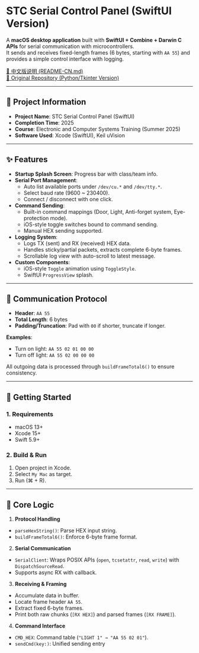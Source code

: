 # STC Serial Control Panel (SwiftUI Version)

A **macOS desktop application** built with **SwiftUI + Combine + Darwin C APIs** for serial communication with microcontrollers.  
It sends and receives fixed-length frames (6 bytes, starting with `AA 55`) and provides a simple control interface with logging.

[📖 中文版说明 (README-CN.md)](README-CN.md)  
[🔗 Original Repository (Python/Tkinter Version)](https://github.com/Martin-YLX/DormitoryControlSystem)

---

## 📘 Project Information

- **Project Name**: STC Serial Control Panel (SwiftUI)
- **Completion Time**: 2025
- **Course**: Electronic and Computer Systems Training (Summer 2025)
- **Software Used**: Xcode (SwiftUI), Keil uVision

---

## ✨ Features

- **Startup Splash Screen**: Progress bar with class/team info.
- **Serial Port Management**:
  - Auto list available ports under `/dev/cu.*` and `/dev/tty.*`.
  - Select baud rate (9600 ~ 230400).
  - Connect / disconnect with one click.
- **Command Sending**:
  - Built-in command mappings (Door, Light, Anti-forget system, Eye-protection mode).
  - iOS-style toggle switches bound to command sending.
  - Manual HEX sending supported.
- **Logging System**:
  - Logs TX (sent) and RX (received) HEX data.
  - Handles sticky/partial packets, extracts complete 6-byte frames.
  - Scrollable log view with auto-scroll to latest message.
- **Custom Components**:
  - iOS-style `Toggle` animation using `ToggleStyle`.
  - SwiftUI `ProgressView` splash.

---

## 📝 Communication Protocol

- **Header**: `AA 55`
- **Total Length**: 6 bytes
- **Padding/Truncation**: Pad with `00` if shorter, truncate if longer.

**Examples**:

- Turn on light: `AA 55 02 01 00 00`
- Turn off light: `AA 55 02 00 00 00`

All outgoing data is processed through `buildFrameTotal6()` to ensure consistency.

---

## 🚀 Getting Started

### 1. Requirements

- macOS 13+
- Xcode 15+
- Swift 5.9+

### 2. Build & Run

1. Open project in Xcode.
2. Select `My Mac` as target.
3. Run (⌘ + R).

---

## 🔑 Core Logic

1. **Protocol Handling**
  - `parseHexString()`: Parse HEX input string.
  - `buildFrameTotal6()`: Enforce 6-byte frame format.
2. **Serial Communication**
  - `SerialClient`: Wraps POSIX APIs (`open`, `tcsetattr`, `read`, `write`) with `DispatchSourceRead`.
  - Supports async RX with callback.
3. **Receiving & Framing**
  - Accumulate data in buffer.
  - Locate frame header `AA 55`.
  - Extract fixed 6-byte frames.
  - Print both raw chunks (`[RX HEX]`) and parsed frames (`[RX FRAME]`).
4. **Command Interface**
  - `CMD_HEX`: Command table (`"LIGHT 1" → "AA 55 02 01"`).
  - `sendCmd(key:)`: Unified sending entry
